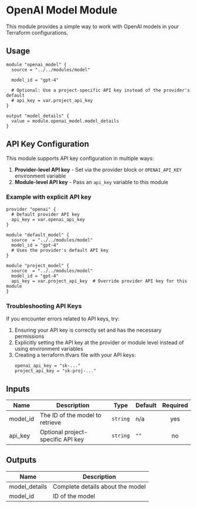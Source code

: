 # OpenAI Model Module

This module provides a simple way to work with OpenAI models in your Terraform configurations.

## Usage

```hcl
module "openai_model" {
  source = "../../modules/model"
  
  model_id = "gpt-4"
  
  # Optional: Use a project-specific API key instead of the provider's default
  # api_key = var.project_api_key
}

output "model_details" {
  value = module.openai_model.model_details
}
```

## API Key Configuration

This module supports API key configuration in multiple ways:

1. **Provider-level API key** - Set via the provider block or `OPENAI_API_KEY` environment variable
2. **Module-level API key** - Pass an `api_key` variable to this module

### Example with explicit API key

```hcl
provider "openai" {
  # Default provider API key
  api_key = var.openai_api_key
}

module "default_model" {
  source  = "../../modules/model"
  model_id = "gpt-4"
  # Uses the provider's default API key
}

module "project_model" {
  source  = "../../modules/model"
  model_id = "gpt-4"
  api_key = var.project_api_key  # Override provider API key for this module
}
```

### Troubleshooting API Keys

If you encounter errors related to API keys, try:

1. Ensuring your API key is correctly set and has the necessary permissions
2. Explicitly setting the API key at the provider or module level instead of using environment variables
3. Creating a terraform.tfvars file with your API keys:
   ```
   openai_api_key = "sk-..."
   project_api_key = "sk-proj-..."
   ```

## Inputs

| Name | Description | Type | Default | Required |
|------|-------------|------|---------|:--------:|
| model_id | The ID of the model to retrieve | `string` | n/a | yes |
| api_key | Optional project-specific API key | `string` | `""` | no |

## Outputs

| Name | Description |
|------|-------------|
| model_details | Complete details about the model |
| model_id | ID of the model | 
